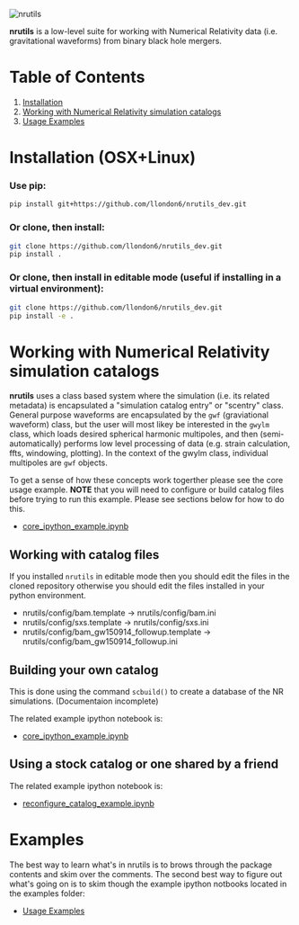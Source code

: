 ![nrutils](https://github.com/llondon6/nrutils_dev/blob/master/media/nrutils_banner.png?raw=true)

**nrutils** is a low-level suite for working with Numerical Relativity data (i.e. gravitational waveforms) from binary black hole mergers.

# Table of Contents
1. [Installation](#installation)
2. [Working with Numerical Relativity simulation catalogs](#working-with-numerical-relativity-simulation-catalogs)
3. [Usage Examples](#examples)

# Installation (OSX+Linux)
### Use pip:
```bash
pip install git+https://github.com/llondon6/nrutils_dev.git
```
### Or clone, then install:
```bash
git clone https://github.com/llondon6/nrutils_dev.git
pip install .
```
### Or clone, then install in editable mode (useful if installing in a virtual environment):
```bash
git clone https://github.com/llondon6/nrutils_dev.git
pip install -e .
```

# Working with Numerical Relativity simulation catalogs

**nrutils** uses a class based system where the simulation (i.e. its related metadata) is encapsulated a "simulation catalog entry" or "scentry" class. General purpose waveforms are encapsulated by the `gwf` (graviational waveform) class, but the user will most likey be interested in the `gwylm` class, which loads desired spherical harmonic multipoles, and then (semi-automatically) performs low level processing of data (e.g. strain calculation, ffts, windowing, plotting). In the context of the gwylm class, individual multipoles are `gwf` objects.

To get a sense of how these concepts work togerther please see the core usage example. **NOTE** that you will need to configure or build catalog files before trying to run this example. Please see sections below for how to do this.
* [core_ipython_example.ipynb](https://github.com/llondon6/nrutils_dev/blob/master/examples/core_ipython_example.ipynb)

## Working with catalog files
If you installed `nrutils` in editable mode then you should edit the files in the cloned
repository otherwise you should edit the files installed in your python environment.

* nrutils/config/bam.template -> nrutils/config/bam.ini
* nrutils/config/sxs.template -> nrutils/config/sxs.ini
* nrutils/config/bam_gw150914_followup.template -> nrutils/config/bam_gw150914_followup.ini

## Building your own catalog

This is done using the command ```scbuild()``` to create a database of the NR simulations. (Documentaion incomplete) 

The related example ipython notebook is:
* [core_ipython_example.ipynb](https://github.com/llondon6/nrutils_dev/blob/master/examples/core_ipython_example.ipynb)

## Using a stock catalog or one shared by a friend
The related example ipython notebook is:
* [reconfigure_catalog_example.ipynb](https://github.com/llondon6/nrutils_dev/blob/master/examples/reconfigure_catalog_example.ipynb)

# Examples

The best way to learn what's in nrutils is to brows through the package contents and skim over the comments. The second best way to figure out what's going on is to skim though the example ipython notbooks located in the examples folder:
* [Usage Examples](https://github.com/llondon6/nrutils_dev/blob/master/examples)
